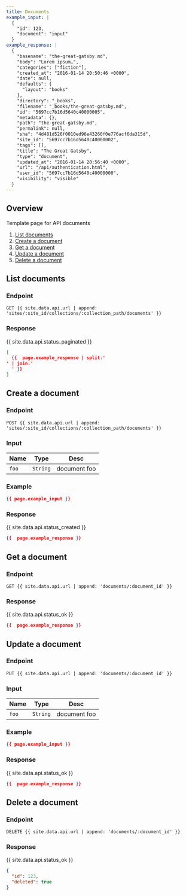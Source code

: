 ```yaml
---
title: Documents
example_input: |
  {
    "id": 123,
    "document": "input"
  }
example_response: |
  {
    "basename": "the-great-gatsby.md",
    "body": "Lorem ipsum…",
    "categories": ["fiction"],
    "created_at": "2016-01-14 20:50:46 +0000",
    "date": null,
    "defaults": {
      "layout": "books"
    },
    "directory": "_books",
    "filename": "_books/the-great-gatsby.md",
    "id": "5697cc7b16d5640c40000005",
    "metadata": {},
    "path": "the-great-gatsby.md",
    "permalink": null,
    "sha": "4d481d526f0010ed96e43260f0e776acf6da315d",
    "site_id": "5697cc7b16d5640c40000002",
    "tags": [],
    "title": "The Great Gatsby",
    "type": "document",
    "updated_at": "2016-01-14 20:56:40 +0000",
    "url": "/api/authentication.html",
    "user_id": "5697cc7b16d5640c40000000",
    "visibility": "visible"
  }
---
```


## Overview

Template page for API documents

1. [List documents](#list-documents)
1. [Create a document](#create-a-document)
1. [Get a document](#get-a-document)
1. [Update a document](#update-a-document)
1. [Delete a document](#delete-a-document)





## List documents

### Endpoint

~~~
GET {{ site.data.api.url | append: 'sites/:site_id/collections/:collection_path/documents' }}
~~~

### Response

{{ site.data.api.status_paginated }}
~~~ json
[
  {{  page.example_response | split:'
' | join:'
  ' }}
]
~~~


## Create a document

### Endpoint

~~~
POST {{ site.data.api.url | append: 'sites/:site_id/collections/:collection_path/documents' }}
~~~

### Input

| Name | Type | Desc |
|------|------|------|
| `foo` | `String` | document foo |

### Example

~~~ json
{{ page.example_input }}
~~~


### Response

{{ site.data.api.status_created }}
~~~ json
{{  page.example_response }}
~~~




## Get a document

### Endpoint

~~~
GET {{ site.data.api.url | append: 'documents/:document_id' }}
~~~

### Response

{{ site.data.api.status_ok }}
~~~ json
{{  page.example_response }}
~~~




## Update a document

### Endpoint

~~~
PUT {{ site.data.api.url | append: 'documents/:document_id' }}
~~~

### Input

| Name | Type | Desc |
|------|------|------|
| `foo` | `String` | document foo |

### Example

~~~ json
{{ page.example_input }}
~~~

### Response

{{ site.data.api.status_ok }}
~~~ json
{{  page.example_response }}
~~~





## Delete a document

### Endpoint

~~~
DELETE {{ site.data.api.url | append: 'documents/:document_id' }}
~~~

### Response

{{ site.data.api.status_ok }}
~~~ json
{
  "id": 123,
  "deleted": true
}
~~~

